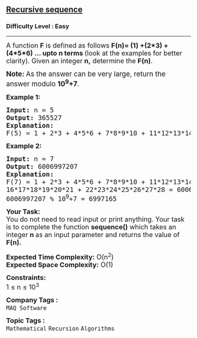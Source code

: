 <h2><a href="https://www.geeksforgeeks.org/problems/recursive-sequence1611/0">Recursive sequence</a></h2><h3>Difficulty Level : Easy</h3><hr><div class="problems_problem_content__Xm_eO"><p><span style="font-size: 18px;">A function <strong>F</strong> is defined as follows <strong>F(n)= (1) +(2*3) + (4*5*6) ... upto n terms </strong>(look at the examples for better clarity). Given an integer <strong>n,</strong>&nbsp;determine the <strong>F(n)</strong>.</span></p>
<p><span style="font-size: 14pt;"><strong>Note: </strong>As the answer can be very large, return the answer modulo <strong>10<sup>9</sup>+7</strong>.</span></p>
<p><strong><span style="font-size: 18px;">Example 1:</span></strong></p>
<pre><span style="font-size: 18px;"><strong>Input:</strong> n = 5
<strong>Output:</strong> 365527
<strong>Explanation:</strong> <br>F(5) = 1 + 2*3 + 4*5*6 + 7*8*9*10 + 11*12*13*14*15 = 365527.</span></pre>
<p><strong><span style="font-size: 18px;">Example 2:</span></strong></p>
<pre><span style="font-size: 18px;"><strong>Input:</strong> n = 7
<strong>Output:</strong> 6006997207
<strong>Explanation:</strong> <br>F(7) = 1 + 2*3 + 4*5*6 + 7*8*9*10 + 11*12*13*14*15 + <br>16*17*18*19*20*21 + 22*23*24*25*26*27*28 = 6006997207.<br>6006997207 % 10<sup>9</sup>+7 = 6997165<br></span></pre>
<p><span style="font-size: 18px;"><strong>Your Task:</strong><br>You do not need to read input or print anything. Your task is to complete the function <strong>sequence()</strong> which takes an integer <strong>n </strong>as an input parameter and returns the value of <strong>F(n).</strong></span></p>
<p><span style="font-size: 18px;"><strong>Expected Time Complexity:</strong> O(n<sup>2</sup>)<br><strong>Expected Space Complexity:</strong> O(1)</span></p>
<p><span style="font-size: 18px;"><strong>Constraints:</strong><br>1 ≤ n ≤ 10<sup>3</sup></span></p></div><p><span style=font-size:18px><strong>Company Tags : </strong><br><code>MAQ Software</code>&nbsp;<br><p><span style=font-size:18px><strong>Topic Tags : </strong><br><code>Mathematical</code>&nbsp;<code>Recursion</code>&nbsp;<code>Algorithms</code>&nbsp;